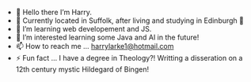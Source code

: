 - 👋 Hello there I’m Harry.
- 🚀 Currently located in Suffolk, after living and studying in Edinburgh 🏴󠁧󠁢󠁳󠁣󠁴󠁿
- 🌱 I’m learning web developement and JS. 
- 👀 I’m interested learning some Java and AI in the future! 
- 📫 How to reach me ... harrylarke1@hotmail.com
- ⚡ Fun fact ... I have a degree in Theology?! Writting a disseration on a 12th century mystic Hildegard of Bingen!  

<!---
HarryLarke/HarryLarke is a ✨ special ✨ repository because its `README.md` (this file) appears on your GitHub profile.
You can click the Preview link to take a look at your changes.
--->
